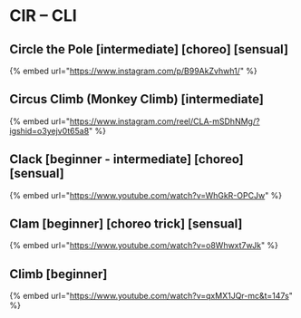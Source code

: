 # CIR – CLI

## Circle the Pole \[intermediate] \[choreo] \[sensual]

{% embed url="https://www.instagram.com/p/B99AkZvhwh1/" %}

## Circus Climb (Monkey Climb) \[intermediate]

{% embed url="https://www.instagram.com/reel/CLA-mSDhNMg/?igshid=o3yejv0t65a8" %}

## Clack \[beginner - intermediate] \[choreo] \[sensual]

{% embed url="https://www.youtube.com/watch?v=WhGkR-OPCJw" %}

## Clam \[beginner] \[choreo trick] \[sensual]

{% embed url="https://www.youtube.com/watch?v=o8Whwxt7wJk" %}

## Climb \[beginner]

{% embed url="https://www.youtube.com/watch?v=qxMX1JQr-mc&t=147s" %}
